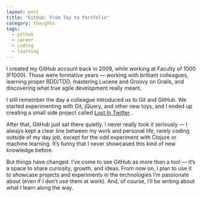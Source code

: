 ```yaml
---
layout: post
title: "GitHub: From Toy to Portfolio"
category: thoughts
tags:
  - github
  - career
  - coding
  - learning
---
```



I created my GitHub account back in 2009, while working at Faculty of 1000 (F1000). Those were formative years — working with brilliant colleagues, learning proper BDD/TDD, mastering Lucene and Groovy on Grails, and discovering what true agile development really meant.

I still remember the day a colleague introduced us to Git and GitHub. We started experimenting with Git, jQuery, and other new toys, and I ended up creating a small side project called [Lost In Twitter](https://github.com/alexcuesta/Lost-In-Twitter)
.

After that, GitHub just sat there quietly. I never really took it seriously — I always kept a clear line between my work and personal life, rarely coding outside of my day job, except for the odd experiment with Clojure or machine learning. It’s funny that I never showcased this kind of new knowledge before.

But things have changed. I’ve come to see GitHub as more than a tool — it’s a space to share curiosity, growth, and ideas. From now on, I plan to use it to showcase projects and experiments in the technologies I’m passionate about (even if I don’t use them at work). And, of course, I’ll be writing about what I learn along the way.


